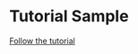 # Tutorial Sample

[Follow the tutorial](https://swiftonserver.com/developing-with-swift-in-visual-studio-code/)
